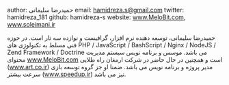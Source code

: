 author: حمیدرضا سلیمانی
 email: hamidreza.s@gmail.com
twitter: hamidreza_181
github: hamidreza-s
website: www.MeloBit.com, www.soleimani.ir

حمیدرضا سلیمانی، توسعه دهنده نرم افزار، گرافیست و نوازده سه تار است. در حوزه فنی مسلط به تکنولوژی های PHP / JavaScript / BashScript / Nginx / NodeJS / Zend Framework / Doctrine می باشد. موسس و برنامه نویس سیستم مدیریت محتوای www.MeloBit.com است و همچنین در حال حاضر در شرکت ارمغان راه طلایی (www.art.co.ir) مدیر پروژه و برنامه نویس می باشد. ضمنا او جز گروه توسعه بازی سرعت بیشتر (www.speedup.ir) نیز می باشد.
